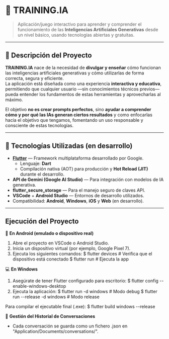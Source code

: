 # 🧠 TRAINING.IA

> Aplicación/juego interactivo para aprender y comprender el funcionamiento de las **Inteligencias Artificiales Generativas** desde un nivel básico, usando tecnologías abiertas y gratuitas.

---

## 📖 Descripción del Proyecto

**TRAINING.IA** nace de la necesidad de **divulgar y enseñar** cómo funcionan las inteligencias artificiales generativas y cómo utilizarlas de forma correcta, segura y eficiente.  
La aplicación está diseñada como una experiencia **interactiva y educativa**, permitiendo que cualquier usuario —sin conocimientos técnicos previos— pueda entender los fundamentos de estas herramientas y aprovecharlas al máximo.

El objetivo **no es crear prompts perfectos**, sino **ayudar a comprender cómo y por qué las IAs generan ciertos resultados** y como enfocarlas hacia el objetivo que tengamos, fomentando un uso responsable y consciente de estas tecnologías.

---

## 🚀 Tecnologías Utilizadas (en desarrollo)

- **[Flutter](https://flutter.dev/)** — Framework multiplataforma desarrollado por Google.  
  - Lenguaje: **Dart**
  - Compilación nativa (AOT) para producción y **Hot Reload (JIT)** durante el desarrollo.
- **API de Gemini (Google AI Studio)** — Para integración con modelos de IA generativa.
- **flutter_secure_storage** — Para el manejo seguro de claves API.
- **VSCode** + **Android Studio** — Entornos de desarrollo utilizados.
- Compatibilidad: **Android**, **Windows**, **iOS** y **Web** (en desarrollo).

---

## Ejecución del Proyecto
📱 **En Android (emulado o dispositivo real)**
  1. Abre el proyecto en VSCode o Android Studio.
  2. Inicia un dispositivo virtual (por ejemplo, Google Pixel 7).
  3. Ejecuta los siguientes comandos:
      $ flutter devices      # Verifica que el dispositivo está conectado
      $ flutter run          # Ejecuta la app

💻 **En Windows**
  1. Asegúrate de tener Flutter configurado para escritorio:
    $ flutter config --enable-windows-desktop
  2. Ejecuta la aplicación:
    $ flutter run -d windows               # Modo debug
    $ flutter run --release -d windows     # Modo release

  Para compilar el ejecutable final (.exe):
    $ flutter build windows --release


💾 **Gestión del Historial de Conversaciones**
  - Cada conversación se guarda como un fichero .json en "Application/Documents/conversations/".
